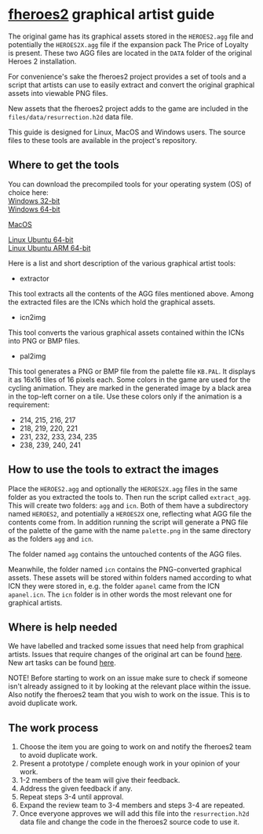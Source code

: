 # [**fheroes2**](README.md) graphical artist guide

The original game has its graphical assets stored in the `HEROES2.agg` file and potentially the `HEROES2X.agg` file if the expansion
pack The Price of Loyalty is present. These two AGG files are located in the `DATA` folder of the original Heroes 2 installation.

For convenience's sake the fheroes2 project provides a set of tools and a script that artists can use to easily extract and convert the original
graphical assets into viewable PNG files.

New assets that the fheroes2 project adds to the game are included in the `files/data/resurrection.h2d` data file.

This guide is designed for Linux, MacOS and Windows users. The source files to these tools are available in the project's repository.

## Where to get the tools

You can download the precompiled tools for your operating system (OS) of choice here:  
[Windows 32-bit](https://github.com/ihhub/fheroes2/releases/download/fheroes2-windows-x86-SDL2/fheroes2_tools_windows_x86_SDL2.zip)  
[Windows 64-bit](https://github.com/ihhub/fheroes2/releases/download/fheroes2-windows-x64-SDL2/fheroes2_tools_windows_x64_SDL2.zip)

[MacOS](https://github.com/ihhub/fheroes2/releases/download/fheroes2-osx-sdl2_dev/fheroes2_tools_macos_x86-64_SDL2.zip)

[Linux Ubuntu 64-bit](https://github.com/ihhub/fheroes2/releases/download/fheroes2-linux-sdl2_dev/fheroes2_tools_ubuntu_x86-64_SDL2.zip)  
[Linux Ubuntu ARM 64-bit](https://github.com/ihhub/fheroes2/releases/download/fheroes2-linux-arm-sdl2_dev/fheroes2_tools_ubuntu_arm64_SDL2.zip)

Here is a list and short description of the various graphical artist tools:

* extractor

This tool extracts all the contents of the AGG files mentioned above. Among the extracted files are the ICNs which hold the graphical assets.

* icn2img

This tool converts the various graphical assets contained within the ICNs into PNG or BMP files.

* pal2img

This tool generates a PNG or BMP file from the palette file `KB.PAL`. It displays it as 16x16 tiles of 16 pixels each.
Some colors in the game are used for the cycling animation. They are marked in the generated image by a black area in
the top-left corner on a tile. Use these colors only if the animation is a requirement:

* 214, 215, 216, 217
* 218, 219, 220, 221
* 231, 232, 233, 234, 235
* 238, 239, 240, 241

## How to use the tools to extract the images

Place the `HEROES2.agg` and optionally the `HEROES2X.agg` files in the same folder as you extracted the tools to.
Then run the script called `extract_agg`. This will create two folders: `agg` and `icn`. Both of them have a subdirectory named `HEROES2`,
and potentially a `HEROES2X` one, reflecting what AGG file the contents come from. In addition running the script will generate a PNG file
of the palette of the game with the name `palette.png` in the same directory as the folders `agg` and `icn`.

The folder named `agg` contains the untouched contents of the AGG files.

Meanwhile, the folder named `icn` contains the PNG-converted graphical assets. These assets will be stored within folders named according to what
ICN they were stored in, e.g. the folder `apanel` came from the ICN `apanel.icn`. The `icn` folder is in other words the most relevant one for
graphical artists.

## Where is help needed

We have labelled and tracked some issues that need help from graphical artists.
Issues that require changes of the original art can be found [here](https://github.com/ihhub/fheroes2/issues?q=is%3Aopen+is%3Aissue+label%3A"original+assets").
New art tasks can be found [here](https://github.com/ihhub/fheroes2/issues?q=is%3Aopen+is%3Aissue+label%3A"new+assets").

NOTE! Before starting to work on an issue make sure to check if someone isn't already assigned to it by looking at the relevant place
within the issue. Also notify the fheroes2 team that you wish to work on the issue. This is to avoid duplicate work.

## The work process

1. Choose the item you are going to work on and notify the fheroes2 team to avoid duplicate work.
2. Present a prototype / complete enough work in your opinion of your work.
3. 1-2 members of the team will give their feedback.
4. Address the given feedback if any.
5. Repeat steps 3-4 until approval.
6. Expand the review team to 3-4 members and steps 3-4 are repeated.
7. Once everyone approves we will add this file into the `resurrection.h2d` data file and change the code in the fheroes2 source code to use it.
